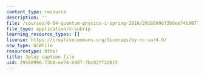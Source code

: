 ```yaml
---
content_type: resource
description: ''
file: /courses/8-04-quantum-physics-i-spring-2016/2916899673b8ee74b9877bc02ff2d615_vWGP5dogNm8.srt
file_type: application/x-subrip
learning_resource_types: []
license: https://creativecommons.org/licenses/by-nc-sa/4.0/
ocw_type: OCWFile
resourcetype: Other
title: 3play caption file
uid: 29168996-73b8-ee74-b987-7bc02ff2d615
---
```

